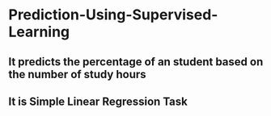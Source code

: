 # Prediction-Using-Supervised-Learning
## It predicts the percentage of an student based on the number of study hours
## It is Simple Linear Regression Task
